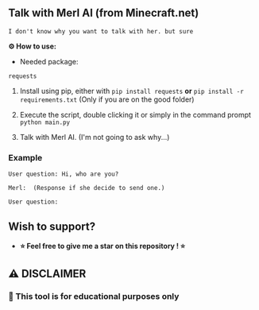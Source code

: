## Talk with Merl AI (from Minecraft.net) 
`I don't know why you want to talk with her. but sure`

**⚙️ How to use:**

- Needed package:
```
requests
```

1. Install using pip, either with `pip install requests` **or** `pip install -r requirements.txt` (Only if you are on the good folder)

2. Execute the script, double clicking it or simply in the command prompt `python main.py`

3.  Talk with Merl AI. (I'm not going to ask why...)

### Example

```
User question: Hi, who are you?

Merl:  (Response if she decide to send one.)

User question:
```

## Wish to support?
- **⭐ Feel free to give me a star on this repository ! ⭐**


## ⚠️ DISCLAIMER

### 🎯 This tool is for educational purposes only
